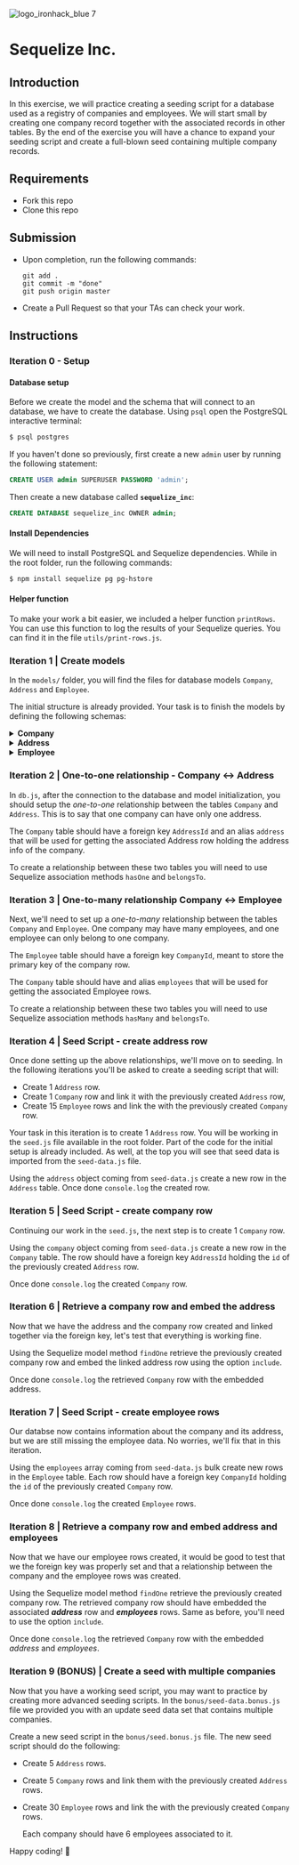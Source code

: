 ![logo_ironhack_blue 7](https://user-images.githubusercontent.com/23629340/40541063-a07a0a8a-601a-11e8-91b5-2f13e4e6b441.png)

# Sequelize Inc.

## Introduction

In this exercise, we will practice creating a seeding script for a database used as a registry of companies and employees. We will start small by creating one company record together with the associated records in other tables. By the end of the exercise you will have a chance to expand your seeding script and create a full-blown seed containing multiple company records.

## Requirements

- Fork this repo
- Clone this repo

## Submission

- Upon completion, run the following commands:

  ```
  git add .
  git commit -m "done"
  git push origin master
  ```

- Create a Pull Request so that your TAs can check your work.

## Instructions

### Iteration 0 - Setup

#### Database setup

Before we create the model and the schema that will connect to an database, we have to create the database. Using `psql` open the PostgreSQL interactive terminal:

```bash
$ psql postgres
```

If you haven't done so previously, first create a new `admin` user by running the following statement:

```sql
CREATE USER admin SUPERUSER PASSWORD 'admin';
```

Then create a new database called **`sequelize_inc`**:

```sql
CREATE DATABASE sequelize_inc OWNER admin;
```

#### Install Dependencies

We will need to install PostgreSQL and Sequelize dependencies. While in the root folder, run the following commands:

```bash
$ npm install sequelize pg pg-hstore
```

#### Helper function

To make your work a bit easier, we included a helper function `printRows`. You can use this function to log the results of your Sequelize queries. You can find it in the file `utils/print-rows.js`.

### Iteration 1 | Create models

In the `models/` folder, you will find the files for database models `Company`, `Address` and `Employee`.

The initial structure is already provided. Your task is to finish the models by defining the following schemas:

<details>
<summary><b>Company</b></summary>

<br>

The **`Company`** model schema should have the following fields:

- **company_name** - Type `STRING`. It should be unique and null value not allowed.

- **category** - Type `ENUM`. Can be one of the following values: `"web"`, `"software"`, `"hardware"`, `"social"`.

- **number_of_employees** - Type `INTEGER`. The minimum value should be `0`.Null value not allowed.

- **founded_year** - Type `INTEGER`. The minimum value should be `1950`. Null value not allowed.

- **homepage_url** - Type `STRING`. Null value not allowed.

- **twitter_username** - Type `STRING`. Null value not allowed.

- **active** - Type `BOOLEAN`. By default `true` (option `defaultValue`).

  <hr>

</details>

<details>
<summary><b>Address</b></summary>

<br>

The **`Address`** model schema should have the following fields:

- **company_name** - Type `STRING`. It should be unique and null value not allowed.

- **street** - Type `STRING`. Null value not allowed.

- **city** - Type `STRING`. Null value not allowed.

- **state** - Type `STRING`.

- **country** - Type `STRING`. Null value not allowed.

- **image** - Type `STRING`.

  <hr>

</details>

<details>
<summary><b>Employee</b></summary>

<br>

The **`Employee`** model schema should have the following fields:

- **first_name** - Type `STRING`. Null value not allowed.

- **last_name** - Type `STRING`. Null value not allowed.

- **date_of_birth** - Type `DATE`. Null value not allowed.

- **email** - Type `STRING`. It should be unique and null value not allowed.

- **salary** - Type `DECIMAL`. It should store decimal numbers with two decimal places. Null value not allowed.

- **department** - Type `ENUM`. Can be one of the following values: `"it"`, `"hr"`, `"marketing"`, `"finance"`, `"other"`.

- **rank** - Type `ENUM`. Can be one of the following values: `"employee"`, `"contractor"`, `"supervisor"`, `"executive"`.

  <hr>

</details>

### Iteration 2 | One-to-one relationship - Company <-> Address

In `db.js`, after the connection to the database and model initialization, you should setup the _one-to-one_ relationship between the tables `Company` and `Address`. This is to say that one company can have only one address.

The `Company` table should have a foreign key `AddressId` and an alias `address` that will be used for getting the associated Address row holding the address info of the company.

To create a relationship between these two tables you will need to use Sequelize association methods `hasOne` and `belongsTo`.

### Iteration 3 | One-to-many relationship Company <-> Employee

Next, we'll need to set up a _one-to-many_ relationship between the tables `Company` and `Employee`. One company may have many employees, and one employee can only belong to one company.

The `Employee` table should have a foreign key `CompanyId`, meant to store the primary key of the company row.

The `Company` table should have and alias `employees` that will be used for getting the associated Employee rows.

To create a relationship between these two tables you will need to use Sequelize association methods `hasMany` and `belongsTo`.

### Iteration 4 | Seed Script - create address row

Once done setting up the above relationships, we'll move on to seeding. In the following iterations you'll be asked to create a seeding script that will:

- Create 1 `Address` row.
- Create 1 `Company` row and link it with the previously created `Address` row,
- Create 15 `Employee` rows and link the with the previously created `Company` row.

Your task in this iteration is to create 1 `Address` row. You will be working in the `seed.js` file available in the root folder. Part of the code for the initial setup is already included. As well, at the top you will see that seed data is imported from the `seed-data.js` file.

Using the `address` object coming from `seed-data.js` create a new row in the `Address` table. Once done `console.log` the created row.

### Iteration 5 | Seed Script - create company row

Continuing our work in the `seed.js`, the next step is to create 1 `Company` row.

Using the `company` object coming from `seed-data.js` create a new row in the `Company` table. The row should have a foreign key `AddressId` holding the `id` of the previously created `Address` row.

Once done `console.log` the created `Company` row.

### Iteration 6 | Retrieve a company row and embed the address

Now that we have the address and the company row created and linked together via the foreign key, let's test that everything is working fine.

Using the Sequelize model method `findOne` retrieve the previously created company row and embed the linked address row using the option `include`.

Once done `console.log` the retrieved `Company` row with the embedded address.

### Iteration 7 | Seed Script - create employee rows

Our databse now contains information about the company and its address, but we are still missing the employee data. No worries, we'll fix that in this iteration.

Using the `employees` array coming from `seed-data.js` bulk create new rows in the `Employee` table. Each row should have a foreign key `CompanyId` holding the `id` of the previously created `Company` row.

Once done `console.log` the created `Employee` rows.

### Iteration 8 | Retrieve a company row and embed address and employees

Now that we have our employee rows created, it would be good to test that we the foreign key was properly set and that a relationship between the company and the employee rows was created.

Using the Sequelize model method `findOne` retrieve the previously created company row. The retrieved company row should have embedded the associated **_address_** row and **_employees_** rows. Same as before, you'll need to use the option `include`.

Once done `console.log` the retrieved `Company` row with the embedded _address_ and _employees_.

### Iteration 9 (BONUS) | Create a seed with multiple companies

Now that you have a working seed script, you may want to practice by creating more advanced seeding scripts. In the `bonus/seed-data.bonus.js` file we provided you with an update seed data set that contains multiple companies.

Create a new seed script in the `bonus/seed.bonus.js` file. The new seed script should do the following:

- Create 5 `Address` rows.

- Create 5 `Company` rows and link them with the previously created `Address` rows.

- Create 30 `Employee` rows and link the with the previously created `Company` rows.

  Each company should have 6 employees associated to it.

Happy coding! 💙
